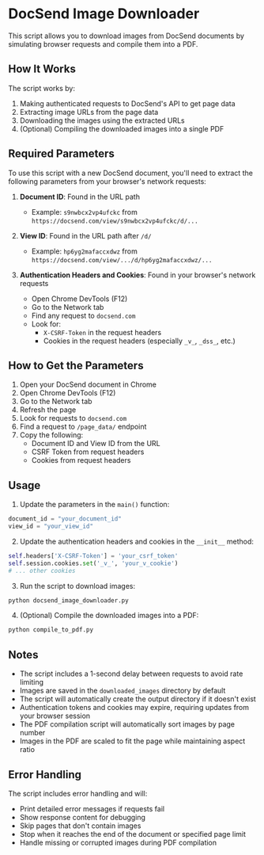 # DocSend Image Downloader

This script allows you to download images from DocSend documents by simulating browser requests and compile them into a PDF.

## How It Works

The script works by:
1. Making authenticated requests to DocSend's API to get page data
2. Extracting image URLs from the page data
3. Downloading the images using the extracted URLs
4. (Optional) Compiling the downloaded images into a single PDF

## Required Parameters

To use this script with a new DocSend document, you'll need to extract the following parameters from your browser's network requests:

1. **Document ID**: Found in the URL path
   - Example: `s9nwbcx2vp4ufckc` from `https://docsend.com/view/s9nwbcx2vp4ufckc/d/...`

2. **View ID**: Found in the URL path after `/d/`
   - Example: `hp6yg2mafaccxdwz` from `https://docsend.com/view/.../d/hp6yg2mafaccxdwz/...`

3. **Authentication Headers and Cookies**: Found in your browser's network requests
   - Open Chrome DevTools (F12)
   - Go to the Network tab
   - Find any request to `docsend.com`
   - Look for:
     - `X-CSRF-Token` in the request headers
     - Cookies in the request headers (especially `_v_`, `_dss_`, etc.)

## How to Get the Parameters

1. Open your DocSend document in Chrome
2. Open Chrome DevTools (F12)
3. Go to the Network tab
4. Refresh the page
5. Look for requests to `docsend.com`
6. Find a request to `/page_data/` endpoint
7. Copy the following:
   - Document ID and View ID from the URL
   - CSRF Token from request headers
   - Cookies from request headers

## Usage

1. Update the parameters in the `main()` function:
```python
document_id = "your_document_id"
view_id = "your_view_id"
```

2. Update the authentication headers and cookies in the `__init__` method:
```python
self.headers['X-CSRF-Token'] = 'your_csrf_token'
self.session.cookies.set('_v_', 'your_v_cookie')
# ... other cookies
```

3. Run the script to download images:
```bash
python docsend_image_downloader.py
```

4. (Optional) Compile the downloaded images into a PDF:
```bash
python compile_to_pdf.py
```

## Notes

- The script includes a 1-second delay between requests to avoid rate limiting
- Images are saved in the `downloaded_images` directory by default
- The script will automatically create the output directory if it doesn't exist
- Authentication tokens and cookies may expire, requiring updates from your browser session
- The PDF compilation script will automatically sort images by page number
- Images in the PDF are scaled to fit the page while maintaining aspect ratio

## Error Handling

The script includes error handling and will:
- Print detailed error messages if requests fail
- Show response content for debugging
- Skip pages that don't contain images
- Stop when it reaches the end of the document or specified page limit
- Handle missing or corrupted images during PDF compilation